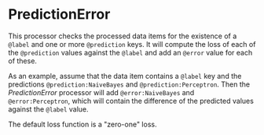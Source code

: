 PredictionError
===============

This processor checks the processed data items for the existence of
a `@label` and one or more `@prediction` keys. It will compute the
loss of each of the `@prediction` values against the `@label` and add
an `@error` value for each of these.

As an example, assume that the data item contains a `@label` key and
the predictions `@prediction:NaiveBayes` and `@prediction:Perceptron`.
Then the *PredictionError* processor will add `@error:NaiveBayes` and
`@error:Perceptron`, which will contain the difference of the predicted
values against the `@label` value.

The default loss function is a "zero-one" loss.


